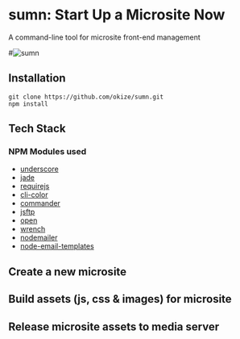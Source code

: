 # sumn: Start Up a Microsite Now
A command-line tool for microsite front-end management

#![sumn](http://okize.com/sumnLogoColor.png)

## Installation

```
git clone https://github.com/okize/sumn.git
npm install
```

## Tech Stack

### NPM Modules used

* [underscore](https://github.com/documentcloud/underscore)
* [jade](https://github.com/visionmedia/jade)
* [requirejs](https://github.com/jrburke/requirejs)
* [cli-color](https://github.com/medikoo/cli-color)
* [commander](https://github.com/visionmedia/commander.js)
* [jsftp](https://github.com/sergi/jsftpgem)
* [open](https://github.com/pwnall/node-open)
* [wrench](https://github.com/ryanmcgrath/wrench-js)
* [nodemailer](https://github.com/andris9/Nodemailer)
* [node-email-templates](https://github.com/niftylettuce/node-email-templates)

## Create a new microsite

## Build assets (js, css & images) for microsite

## Release microsite assets to media server